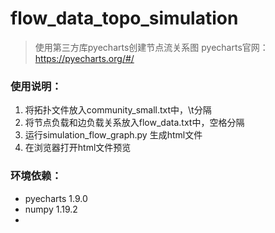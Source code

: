 # flow_data_topo_simulation
> 使用第三方库pyecharts创建节点流关系图
> pyecharts官网： https://pyecharts.org/#/

### 使用说明：

1. 将拓扑文件放入community_small.txt中，\t分隔
2. 将节点负载和边负载关系放入flow_data.txt中，空格分隔
3. 运行simulation_flow_graph.py 生成html文件
4. 在浏览器打开html文件预览

### 环境依赖：
- pyecharts 1.9.0
- numpy 1.19.2
- 
